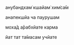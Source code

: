 анубандхам̇ кшайам̇ хим̇са̄м

анапекшйа ча паурушам

моха̄д а̄рабхйате карма

йат тат та̄масам учйате